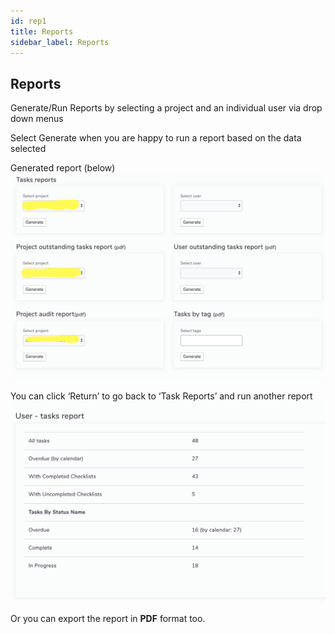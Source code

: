 ```yaml
---
id: rep1
title: Reports
sidebar_label: Reports
---
```



## Reports

Generate/Run Reports by selecting a project and an individual user via drop down menus

Select Generate when you are happy to run a report based on the data selected


Generated report (below)
![Report](/static/img/assets/report.png)

You can click ‘Return’ to go back to ‘Task Reports’ and run another report
![Report](/static/img/assets/reportUser.png)

Or you can export the report in **PDF** format too.
